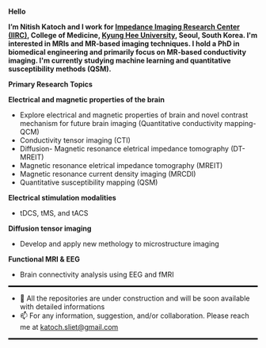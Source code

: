 **Hello**

**I’m Nitish Katoch and I work for [Impedance Imaging Research Center (IIRC)](https://iirc.khu.ac.kr/), College of Medicine, [Kyung Hee University](https://www.khu.ac.kr/eng/main/index.do), Seoul, South Korea. I'm interested in MRIs and MR-based imaging techniques. I hold a PhD in biomedical engineering and primarily focus on MR-based conductivity imaging. I'm currently studying machine learning and quantitative susceptibility methods (QSM).**

**Primary Research Topics**

**Electrical and magnetic properties of the brain**
- Explore electrical and magnetic properties of brain and novel contrast mechanism for future brain imaging (Quantitative conductivity mapping-QCM)
- Conductivity tensor imaging (CTI)
- Diffusion- Magnetic resonance eletrical impedance tomography (DT-MREIT)
- Magnetic resonance eletrical impedance tomography (MREIT)
- Magnetic resonance current density imaging (MRCDI)
- Quantitative susceptibility mapping (QSM)

**Electrical stimulation modalities**
- tDCS, tMS, and tACS

**Diffusion tensor imaging**
- Develop and apply new methology to microstructure imaging

**Functional MRI & EEG**
- Brain connectivity analysis using EEG and fMRI


<hr style="border:1px solid black"> </hr>

- 💞️ All the repositories are under construction and will be soon available with detailed informations
- 📫 For any information, suggestion, and/or collaboration. Please reach me at katoch.sliet@gmail.com

<hr style="border:1px solid black"> </hr>
<!---
katochnitish/katochnitish is a ✨ special ✨ repository because its `README.md` (this file) appears on your GitHub profile.
You can click the Preview link to take a look at your changes.
--->
